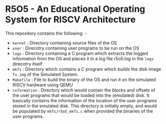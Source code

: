 # R5O5 - An Educational Operating System for RISCV Architecture

This repository contains the following: -

- `kernel`      : Directory containing source files of the OS
- `user`        : Direcotry containing user programs to be run on the OS
- `logs`        : Directory containing a C program which extracts the
logged information from the OS and places it in a log file r5o5.log in the
`logs` direcotry itself
- `mkfs`        : Directory which contains a C program which builds the disk image
`fs.img` of the Simulated System.
- `Makefile`    : File to build the binary of the OS and run it on the simulated
RISCV hardware using QEMU
- `information`   : Directory which would contain the blocks and offsets of the
user programs that would be loaded into the (emulated) disk. It basically
contains the information of the location of the user programs stored in
the emulated disk. This directory is initially empty, and would be populated
by `mkfs/r5o5_mkfs.c` when provided the binaries of the user programs.